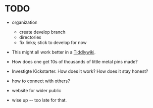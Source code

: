 # TODO

* organization
    * create develop branch
    * directories
    * fix links; stick to develop for now

* This might all work better in a [Tiddlywiki](https://tiddlywiki.com/).

* How does one get 10s of thousands of little metal pins made?

* Investigte Kickstarter. How does it work? How does it stay honest?

* how to connect with others?

* website for wider public

* wise up -- too late for that.
